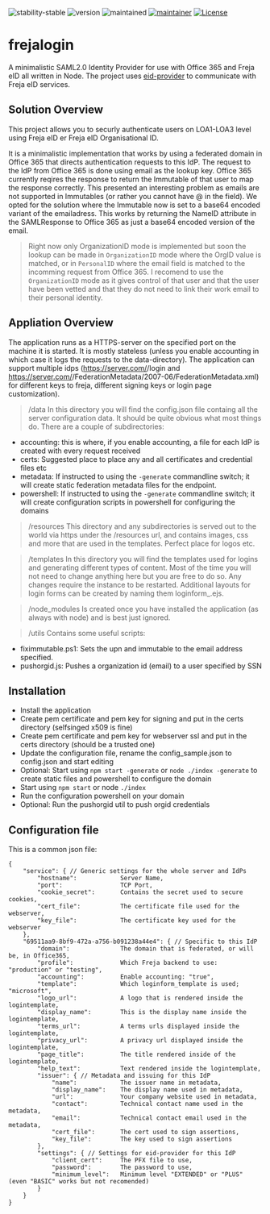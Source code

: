 ![stability-stable](https://img.shields.io/badge/stability-stable-green.svg)
![version](https://img.shields.io/badge/version-0.0.1-green.svg)
![maintained](https://img.shields.io/maintenance/yes/2021.svg)
[![maintainer](https://img.shields.io/badge/maintainer-daniel%20sörlöv-blue.svg)](https://github.com/DSorlov)
[![License](https://img.shields.io/badge/License-MIT-blue.svg)](https://img.shields.io/github/license/DSorlov/eid-provider)

# frejalogin
A minimalistic SAML2.0 Identity Provider for use with Office 365 and Freja eID all written in Node. The project uses [eid-provider](https://www.npmjs.com/package/eid-provider) to communicate with Freja eID services.

## Solution Overview
This project allows you to securly authenticate users on LOA1-LOA3 level using Freja eID er Freja eID Organisational ID.

It is a minimalistic implementation that works by using a federated domain in Office 365 that directs authentication requests to this IdP.
The request to the IdP from Office 365 is done using email as the lookup key. Office 365 currently reqires the response to
return the Immutable of that user to map the response correctly. This presented an interesting
problem as emails are not supported in Immutables (or rather you cannot have @ in the field). We opted for the solution where the
Immutable now is set to a base64 encoded variant of the emailadress. This works by returning the NameID attribute in the SAMLResponse to
Office 365 as just a base64 encoded version of the email.

> Right now only OrganizationID mode is implemented but soon the lookup can be made in `OrganizationID` mode where the OrgID value is matched, or in `PersonalID` where the email field is matched to the incomming request from Office 365. I recomend to use the `OrganizationID` mode as it gives control of that user and that the user have been vetted and that they do not need to link their work email to their personal identity.

## Appliation Overview
The application runs as a HTTPS-server on the specified port on the machine it is started. It is mostly stateless (unless you enable accounting in which case it logs the requests to the data-directory). The application can support multiple idps (https://server.com/<idpname>/login and https://server.com/<idpname>/FederationMetadata/2007-06/FederationMetadata.xml) for different keys to freja, different signing keys or login page customization).

>/data
In this directory you will find the config.json file containg all the server configuration data. It should be quite obvious what most things do. There are a couple of subdirectories:
- accounting: this is where, if you enable accounting, a file for each IdP is created with every request received
- certs: Suggested place to place any and all certificates and credential files etc
- metadata: If instructed to using the `-generate` commandline switch; it will create static federation metadata files for the endpoint.
- powershell: If instructed to using the `-generate` commandline switch; it will create configuration scripts in powershell for configuring the domains

>/resources
This directory and any subdirectories is served out to the world via https under the /resources url, and contains images, css and more that are used in the templates. Perfect place for logos etc.

>/templates
In this directory you will find the templates used for logins and generating different types of content. Most of the time you will not need to change anything here but you are free to do so. Any changes require the instance to be restarted. Additional layouts for login forms can be created by naming them loginform_<something>.ejs.

>/node_modules
Is created once you have installed the application (as always with node) and is best just ignored.

>/utils
Contains some useful scripts:
- fiximmutable.ps1: Sets the upn and immutable to the email address specified.
- pushorgid.js: Pushes a organization id (email) to a user specified by SSN

## Installation
- Install the application
- Create pem certificate and pem key for signing and put in the certs directory (selfsinged x509 is fine)
- Create pem certificate and pem key for webserver ssl and put in the certs directory (should be a trusted one)
- Update the configuration file, rename the config_sample.json to config.json and start editing
- Optional: Start using `npm start -generate` or `node ./index -generate` to create static files and powershell to configure the domain
- Start using `npm start` or node `./index`
- Run the configuration powershell on your domain
- Optional: Run the pushorgid util to push orgid credentials

## Configuration file
This is a common json file:
```
{
    "service": { // Generic settings for the whole server and IdPs
        "hostname":            Server Name,
        "port":                TCP Port,
        "cookie_secret":       Contains the secret used to secure cookies,
        "cert_file":           The certificate file used for the webserver,
        "key_file":            The certificate key used for the webserver
    },
    "69511aa9-8bf9-472a-a756-b091238a44e4": { // Specific to this IdP
        "domain":              The domain that is federated, or will be, in Office365,
        "profile":             Which Freja backend to use: "production" or "testing",
        "accounting":          Enable accounting: "true",
        "template":            Which loginform_template is used; "microsoft",
        "logo_url":            A logo that is rendered inside the logintemplate,
        "display_name":        This is the display name inside the logintemplate,
        "terms_url":           A terms urls displayed inside the logintemplate,
        "privacy_url":         A privacy url displayed inside the logintemplate,
        "page_title":          The title rendered inside of the logintemplate,
        "help_text":           Text rendered inside the logintemplate,
        "issuer": { // Metadata and issuing for this IdP
            "name":            The issuer name in metadata,
            "display_name":    The display name used in metadata,
            "url":             Your company website used in metadata,
            "contact":         Technical contact name used in the metadata,
            "email":           Technical contact email used in the metadata,    
            "cert_file":       The cert used to sign assertions,
            "key_file":        The key used to sign assertions
        },
        "settings": { // Settings for eid-provider for this IdP
            "client_cert":     The PFX file to use,
            "password":        The password to use,
            "minimum_level":   Minimum level "EXTENDED" or "PLUS" (even "BASIC" works but not recomended)
        }
    }
}
```

